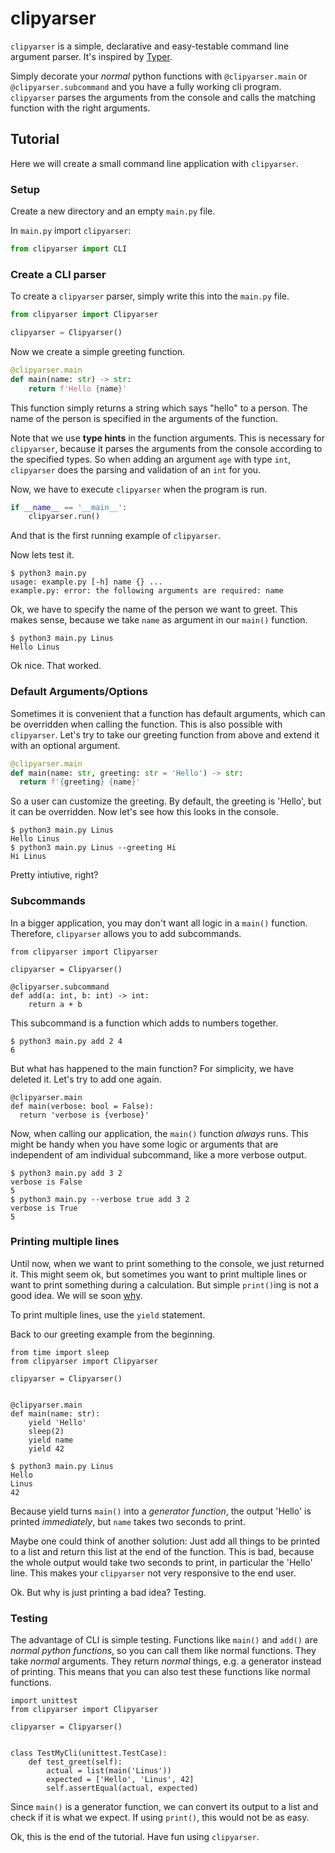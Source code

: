 # clipyarser

`clipyarser` is a simple, declarative and easy-testable command line argument parser.
It's inspired by [Typer](https://github.com/tiangolo/typer).

Simply decorate your _normal_ python functions with `@clipyarser.main` or `@clipyarser.subcommand` and
you have a fully working cli program.
`clipyarser` parses the arguments from the console and calls the matching function with the right arguments.

## Tutorial

Here we will create a small command line application with `clipyarser`.

### Setup

Create a new directory and an empty `main.py` file.

In `main.py` import `clipyarser`:

```python
from clipyarser import CLI
```

### Create a CLI parser

To create a `clipyarser` parser, simply write this into the `main.py` file.

```python
from clipyarser import Clipyarser

clipyarser = Clipyarser()
```

Now we create a simple greeting function.

```python
@clipyarser.main
def main(name: str) -> str:
    return f'Hello {name}'
```

This function simply returns a string which says "hello" to a person.
The name of the person is specified in the arguments of the function.

Note that we use **type hints** in the function arguments.
This is necessary for `clipyarser`, because it parses the arguments from the console according to the specified types.
So when adding an argument `age` with type `int`, `clipyarser` does the parsing and validation of an `int` for you.

Now, we have to execute `clipyarser` when the program is run.

```python
if __name__ == '__main__':
    clipyarser.run()
```

And that is the first running example of `clipyarser`.

Now lets test it.

```shell
$ python3 main.py
usage: example.py [-h] name {} ...
example.py: error: the following arguments are required: name
```

Ok, we have to specify the name of the person we want to greet.
This makes sense, because we take `name` as argument in our `main()` function.

```shell
$ python3 main.py Linus
Hello Linus
```

Ok nice. That worked.

### Default Arguments/Options

Sometimes it is convenient that a function has default arguments, which can be overridden when calling the function.
This is also possible with `clipyarser`. Let's try to take our greeting function from above and extend it with an
optional argument.

```python
@clipyarser.main
def main(name: str, greeting: str = 'Hello') -> str:
  return f'{greeting} {name}'
```

So a user can customize the greeting. By default, the greeting is 'Hello', but it can be overridden.
Now let's see how this looks in the console.

```shell
$ python3 main.py Linus
Hello Linus
$ python3 main.py Linus --greeting Hi
Hi Linus
```

Pretty intiutive, right?

### Subcommands

In a bigger application, you may don't want all logic in a `main()` function.
Therefore, `clipyarser` allows you to add subcommands.

```python3
from clipyarser import Clipyarser

clipyarser = Clipyarser()

@clipyarser.subcommand
def add(a: int, b: int) -> int:
    return a + b
```

This subcommand is a function which adds to numbers together.

```shell
$ python3 main.py add 2 4
6
```

But what has happened to the main function? For simplicity, we have deleted it.
Let's try to add one again.

```shell
@clipyarser.main
def main(verbose: bool = False):
  return 'verbose is {verbose}'
```

Now, when calling our application, the `main()` function *always* runs.
This might be handy when you have some logic or arguments that are independent of am individual subcommand, like a 
more verbose output.

```shell
$ python3 main.py add 3 2
verbose is False
5
$ python3 main.py --verbose true add 3 2
verbose is True
5
```

### Printing multiple lines

Until now, when we want to print something to the console, we just returned it.
This might seem ok, but sometimes you want to print multiple lines or want to print something during a calculation.
But simple `print()`ing is not a good idea. We will se soon [why](#testing).

To print multiple lines, use the `yield` statement.

Back to our greeting example from the beginning.

```python3
from time import sleep
from clipyarser import Clipyarser

clipyarser = Clipyarser()


@clipyarser.main
def main(name: str):
    yield 'Hello'
    sleep(2)
    yield name
    yield 42
```

```shell
$ python3 main.py Linus
Hello
Linus
42
```

Because yield turns `main()` into a *generator function*, the output 'Hello' is printed *immediately*, but `name` takes 
two seconds to print.

Maybe one could think of another solution: Just add all things to be printed to a list and return this list at the 
end of the function.
This is bad, because the whole output would take two seconds to print, in particular the 'Hello' line.
This makes your `clipyarser` not very responsive to the end user.

Ok. But why is just printing a bad idea? Testing.

### Testing

The advantage of CLI is simple testing.
Functions like `main()` and `add()` are *normal python functions*, so you can call them like normal functions.
They take *normal* arguments. They return *normal* things, e.g. a generator instead of printing.
This means that you can also test these functions like normal functions.

```python3
import unittest
from clipyarser import Clipyarser

clipyarser = Clipyarser()


class TestMyCli(unittest.TestCase):
    def test_greet(self):
        actual = list(main('Linus'))
        expected = ['Hello', 'Linus', 42]
        self.assertEqual(actual, expected)
```

Since `main()` is a generator function, we can convert its output to a list and check if it is what we expect.
If using `print()`, this would not be as easy.

Ok, this is the end of the tutorial. Have fun using `clipyarser`.

